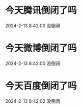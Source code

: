# 今天腾讯倒闭了吗

2024-2-13 8:42:00 没倒闭

# 今天微博倒闭了吗

2024-2-13 8:42:00 没倒闭

# 今天百度倒闭了吗

2024-2-13 8:42:02 没倒闭

